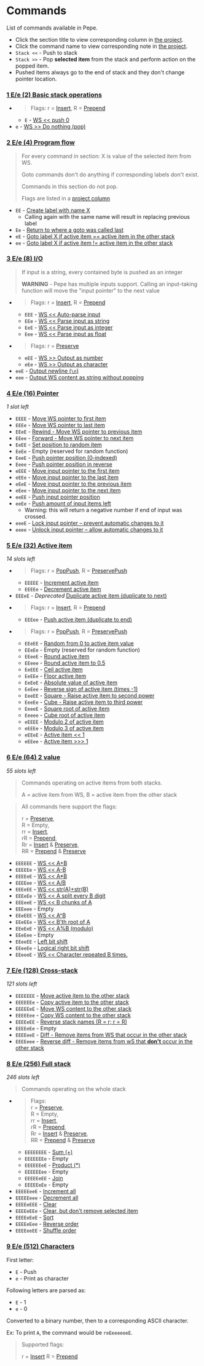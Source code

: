 # Commands

List of commands available in Pepe.

- Click the section title to view corresponding column in [the project](https://github.com/Soaku/Pepe/projects/2).
- Click the command name to view corresponding note in [the project](https://github.com/Soaku/Pepe/projects/2).
- `Stack <<` - Push to stack
- `Stack >>` - Pop **selected item** from the stack and perform action on the popped item.
- Pushed items always go to the end of stack and they don't change pointer location.

[Preserve]: https://github.com/Soaku/Pepe/projects/4#card-10518943
[Insert]: https://github.com/Soaku/Pepe/projects/4#card-10519066
[Prepend]: https://github.com/Soaku/Pepe/projects/4#card-10519078
[PopPush]: https://github.com/Soaku/Pepe/projects/4#card-10520673
[PreservePush]: https://github.com/Soaku/Pepe/projects/4#card-10520695

### [1 E/e (2) Basic stack operations](https://github.com/Soaku/Pepe/projects/2#column-2205663)

- > Flags:
  > r = [Insert],
  > R = [Prepend]
  - `E` - [WS << push 0](https://github.com/Soaku/Pepe/projects/2#card-7485469)
- `e` - [WS >> Do nothing (pop)](https://github.com/Soaku/Pepe/projects/2#card-7485481)

### [2 E/e (4) Program flow](https://github.com/Soaku/Pepe/projects/2#column-2172199)

> For every command in section: X is value of the selected item from WS.
>
> Goto commands don't do anything if corresponding labels don't exist.
>
> Commands in this section do not pop.
>
> Flags are listed in a [project column](https://github.com/Soaku/Pepe/projects/4#column-2890828)

- `EE` - [Create label with name X](https://github.com/Soaku/Pepe/projects/2#card-7338713)
  - Calling again with the same name will result in replacing previous label
- `Ee` - [Return to where a goto was called last](https://github.com/Soaku/Pepe/projects/2#card-7339434)
- `eE` - [Goto label X if active item == active item in the other stack](https://github.com/Soaku/Pepe/projects/2#card-7716208)
- `ee` - [Goto label X if active item != active item in the other stack](https://github.com/Soaku/Pepe/projects/2#card-7716960)

### [3 E/e (8) I/O](https://github.com/Soaku/Pepe/projects/2#column-2171797)

> If input is a string, every contained byte is pushed as an integer
>
> **WARNING** - Pepe has multiple inputs support. Calling an input-taking 
> function will move the "input pointer" to the next value

- > Flags:
  > r = [Insert],
  > R = [Prepend]
   - `EEE` - [WS << Auto-parse input](https://github.com/Soaku/Pepe/projects/2#card-7337865)
   - `EEe` - [WS << Parse input as string](https://github.com/Soaku/Pepe/projects/2#card-7337875)
   - `EeE` - [WS << Parse input as integer](https://github.com/Soaku/Pepe/projects/2#card-7485918)
   - `Eee` - [WS << Parse input as float](https://github.com/Soaku/Pepe/projects/2#card-7337874)
- > Flags:
  > r = [Preserve]
   - `eEE` - [WS >> Output as number](https://github.com/Soaku/Pepe/projects/2#card-7344002)
   - `eEe` - [WS >> Output as character](https://github.com/Soaku/Pepe/projects/2#card-7337895)
- `eeE` - [Output newline (`\n`)](https://github.com/Soaku/Pepe/projects/2#card-7501362)
- `eee` - [Output WS content as string without popping](https://github.com/Soaku/Pepe/projects/2#card-7493465)

### [4 E/e (16) Pointer](https://github.com/Soaku/Pepe/projects/2#column-2171962)

*1 slot left*

- `EEEE` - [Move WS pointer to first item](https://github.com/Soaku/Pepe/projects/2#card-7337904)
- `EEEe` - [Move WS pointer to last item](https://github.com/Soaku/Pepe/projects/2#card-7337939)
- `EEeE` - [Rewind - Move WS pointer to previous item](https://github.com/Soaku/Pepe/projects/2#card-7337914)
- `EEee` - [Forward - Move WS pointer to next item](https://github.com/Soaku/Pepe/projects/2#card-7337906)
- `EeEE` - [Set position to random item](https://github.com/Soaku/Pepe/projects/2#card-7487437)
- `EeEe` - Empty (reserved for random function)
- `EeeE` - [Push pointer position (0-indexed)][i10]
- `Eeee` - [Push pointer position in reverse][i10]
- `eEEE` - [Move input pointer to the first item][i10]
- `eEEe` - [Move input pointer to the last item][i10]
- `eEeE` - [Move input pointer to the previous item][i10]
- `eEee` - [Move input pointer to the next item][i10]
- `eeEE` - [Push input pointer position][i10]
- `eeEe` - [Push amount of input items left][i10]
  - Warning: this will return a negative number if end of input was crossed.
- `eeeE` - [Lock input pointer – prevent automatic changes to it][i10]
- `eeee` - [Unlock input pointer – allow automatic changes to it][i10]

[i10]: https://github.com/Soaku/Pepe/issues/10

### [5 E/e (32) Active item](https://github.com/Soaku/Pepe/projects/2#column-2173896)

*14 slots left*

- > Flags:
  > r = [PopPush],
  > R = [PreservePush]
   - `EEEEE` - [Increment active item](https://github.com/Soaku/Pepe/projects/2#card-7338659)
   - `EEEEe` - [Decrement active item](https://github.com/Soaku/Pepe/projects/2#card-7338662)
- `EEEeE` - *Deprecated* [Duplicate active item (duplicate to next)](https://github.com/Soaku/Pepe/projects/2#card-7338639)
- > Flags:
  > r = [Insert], 
  > R = [Prepend]
   - `EEEee` - [Push active item (duplicate to end)](https://github.com/Soaku/Pepe/projects/2#card-7338640)
- > Flags:
  > r = [PopPush],
  > R = [PreservePush]
   - `EEeEE` - [Random from 0 to active item value](https://github.com/Soaku/Pepe/projects/2#card-7486911)
   - `EEeEe` - Empty (reserved for random function)
   - `EEeeE` - [Round active item](https://github.com/Soaku/Pepe/projects/2#card-7344007)
   - `EEeee` - [Round active item to 0.5](https://github.com/Soaku/Pepe/projects/2#card-7487731)
   - `EeEEE` - [Ceil active item](https://github.com/Soaku/Pepe/projects/2#card-7344020)
   - `EeEEe` - [Floor active item](https://github.com/Soaku/Pepe/projects/2#card-7344011)
   - `EeEeE` - [Absolute value of active item](https://github.com/Soaku/Pepe/projects/2#card-7485569)
   - `EeEee` - [Reverse sign of active item (times -1)](https://github.com/Soaku/Pepe/projects/2#card-7344091)
   - `EeeEE` - [Square - Raise active item to second power](https://github.com/Soaku/Pepe/projects/2#card-7487657)
   - `EeeEe` - [Cube - Raise active item to third power](https://github.com/Soaku/Pepe/projects/2#card-7487662)
   - `EeeeE` - [Square root of active item](https://github.com/Soaku/Pepe/projects/2#card-7488241)
   - `Eeeee` - [Cube root of active item](https://github.com/Soaku/Pepe/projects/2#card-7488346)
   - `eEEEE` - [Modulo 2 of active item](https://github.com/Soaku/Pepe/projects/2#card-7708043)
   - `eEEEe` - [Modulo 3 of active item](https://github.com/Soaku/Pepe/projects/2#card-7708024)
   - `eEEeE` - [Active item << 1](https://github.com/Soaku/Pepe/projects/2#card-13368193)
   - `eEEee` - [Active item >>> 1](https://github.com/Soaku/Pepe/projects/2#card-13368228)

### [6 E/e (64) 2 value](https://github.com/Soaku/Pepe/projects/2#column-2172019)

*55 slots left*

> Commands operating on active items from both stacks.
>
> A = active item from WS, B = active item from the other stack

> All commands here support the flags:
>
> r = [Preserve], \
> R = Empty,      \
> rr = [Insert],  \
> rR = [Prepend], \
> Rr = [Insert] & [Preserve], \
> RR = [Prepend] & [Preserve]

- `EEEEEE` - [WS << A+B](https://github.com/Soaku/Pepe/projects/2#card-7338110)
- `EEEEEe` - [WS << A-B](https://github.com/Soaku/Pepe/projects/2#card-7338448)
- `EEEEeE` - [WS << A\*B](https://github.com/Soaku/Pepe/projects/2#card-7338506)
- `EEEEee` - [WS << A/B](https://github.com/Soaku/Pepe/projects/2#card-7338512)
- `EEEeEE` - [WS << str(A)+str(B)](https://github.com/Soaku/Pepe/projects/2#card-7487145)
- `EEEeEe` - [WS << A split every B digit](https://github.com/Soaku/Pepe/projects/2#card-7492924)
- `EEEeeE` - [WS << B chunks of A](https://github.com/Soaku/Pepe/projects/2#card-7492793)
- `EEEeee` - Empty
- `EEeEEE` - [WS << A^B](https://github.com/Soaku/Pepe/projects/2#card-7487563)
- `EEeEEe` - [WS << B'th root of A](https://github.com/Soaku/Pepe/projects/2#card-7487580)
- `EEeEeE` - [WS << A%B (modulo)](https://github.com/Soaku/Pepe/projects/2#card-7708060)
- `EEeEee` - Empty
- `EEeeEE` - [Left bit shift](https://github.com/Soaku/Pepe/projects/2#card-13368042)
- `EEeeEe` - [Logical right bit shift](https://github.com/Soaku/Pepe/projects/2#card-13368119)
- `EEeeeE` - [WS << Character repeated B times.](https://github.com/Soaku/Pepe/issues/12)

### [7 E/e (128) Cross-stack](https://github.com/Soaku/Pepe/projects/2#column-2172008)

*121 slots left*

- `EEEEEEE` - [Move active item to the other stack](https://github.com/Soaku/Pepe/projects/2#card-7338040)
- `EEEEEEe` - [Copy active item to the other stack](https://github.com/Soaku/Pepe/projects/2#card-7338048)
- `EEEEEeE` - [Move WS content to the other stack](https://github.com/Soaku/Pepe/projects/2#card-7338051)
- `EEEEEee` - [Copy WS content to the other stack](https://github.com/Soaku/Pepe/projects/2#card-7338052)
- `EEEEeEE` - [Reverse stack names (R = r; r = R)](https://github.com/Soaku/Pepe/projects/2#card-7344098)
- `EEEEeEe` - Empty
- `EEEEeeE` - [Diff - Remove items from WS that occur in the other stack](https://github.com/Soaku/Pepe/projects/2#card-7487263)
- `EEEEeee` - [Reverse diff - Remove items from wS that **don't** occur in the other stack](https://github.com/Soaku/Pepe/projects/2#card-7487284)

### [8 E/e (256) Full stack](https://github.com/Soaku/Pepe/projects/2#column-2172176)

*246 slots left*

> Commands operating on the whole stack


- > Flags: \
  > r = [Preserve], \
  > R = Empty,      \
  > rr = [Insert],  \
  > rR = [Prepend], \
  > Rr = [Insert] & [Preserve], \
  > RR = [Prepend] & [Preserve]
    - `EEEEEEEE` - [Sum (+)](https://github.com/Soaku/Pepe/projects/2#card-7338609)
    - `EEEEEEEe` - Empty
    - `EEEEEEeE` - [Product (\*)](https://github.com/Soaku/Pepe/projects/2#card-7338613)
    - `EEEEEEee` -  Empty
    - `EEEEEeEE` - [Join](https://github.com/Soaku/Pepe/projects/2#card-7338617)
    - `EEEEEeEe` - Empty
- `EEEEEeeE` - [Increment all](https://github.com/Soaku/Pepe/projects/2#card-7338669)
- `EEEEEeee` - [Decrement all](https://github.com/Soaku/Pepe/projects/2#card-7338670)
- `EEEEeEEE` - [Clear](https://github.com/Soaku/Pepe/projects/2#card-7338687)
- `EEEEeEEe` - [Clear, but don't remove selected item](https://github.com/Soaku/Pepe/projects/2#card-7488515)
- `EEEEeEeE` - [Sort](https://github.com/Soaku/Pepe/projects/2#card-7488771)
- `EEEEeEee` - [Reverse order](https://github.com/Soaku/Pepe/projects/2#card-7344092)
- `EEEEeeEE` - [Shuffle order](https://github.com/Soaku/Pepe/projects/2#card-7487499)

### [9 E/e (512) Characters](https://github.com/Soaku/Pepe/projects/2#column-2205901)

First letter:

- `E` - Push
- `e` - Print as character

Following letters are parsed as:

- `E` - 1
- `e` - 0

Converted to a binary number, then to a corresponding ASCII character.

Ex: To print `A`, the command would be `reEeeeeeeE`.

> Supported flags:
>
> r = [Insert]
> R = [Prepend]

